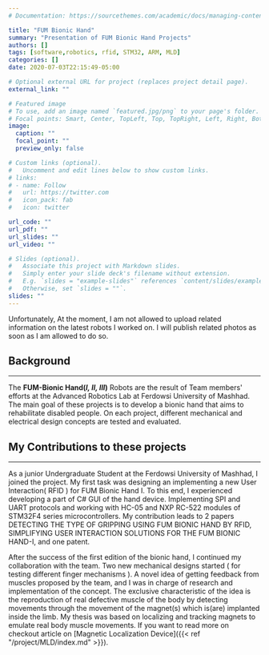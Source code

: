 ```yaml
---
# Documentation: https://sourcethemes.com/academic/docs/managing-content/

title: "FUM Bionic Hand"
summary: "Presentation of FUM Bionic Hand Projects"
authors: []
tags: [software,robotics, rfid, STM32, ARM, MLD]
categories: []
date: 2020-07-03T22:15:49-05:00

# Optional external URL for project (replaces project detail page).
external_link: ""

# Featured image
# To use, add an image named `featured.jpg/png` to your page's folder.
# Focal points: Smart, Center, TopLeft, Top, TopRight, Left, Right, BottomLeft, Bottom, BottomRight.
image:
  caption: ""
  focal_point: ""
  preview_only: false

# Custom links (optional).
#   Uncomment and edit lines below to show custom links.
# links:
# - name: Follow
#   url: https://twitter.com
#   icon_pack: fab
#   icon: twitter

url_code: ""
url_pdf: ""
url_slides: ""
url_video: ""

# Slides (optional).
#   Associate this project with Markdown slides.
#   Simply enter your slide deck's filename without extension.
#   E.g. `slides = "example-slides"` references `content/slides/example-slides.md`.
#   Otherwise, set `slides = ""`.
slides: ""
---
```


Unfortunately, At the moment, I am not allowed to upload related information on the latest robots I worked on. I will publish related photos as soon as I am allowed to do so.

## Background
------

The **FUM-Bionic Hand(*I, II, III*)** Robots are the result of Team members' efforts at the Advanced Robotics Lab at Ferdowsi University of Mashhad. The main goal of these projects is to develop a bionic hand that aims to rehabilitate disabled people. On each project, different mechanical and electrical design concepts are tested and evaluated.

## My Contributions to these projects
------


As a junior Undergraduate Student at the Ferdowsi University of Mashhad, I joined the project. My first task was designing an implementing a new User Interaction( RFID ) for FUM Bionic Hand I. To this end, I experienced developing a part of C# GUI of the hand device. Implementing SPI and UART protocols and working with HC-05 and NXP RC-522 modules of STM32F4 series microcontrollers. My contribution leads to 2 papers DETECTING THE TYPE OF GRIPPING USING FUM BIONIC HAND BY RFID, SIMPLIFYING USER INTERACTION SOLUTIONS FOR THE FUM BIONIC HAND-I, and one patent. 

After the success of the first edition of the bionic hand, I continued my collaboration with the team. Two new mechanical designs started ( for testing different finger mechanisms ). A novel idea of getting feedback from muscles proposed by the team, and I was in charge of research and implementation of the concept. The exclusive characteristic of the idea is the reproduction of real defective muscle of the body by detecting movements through the movement of the magnet(s) which is(are) implanted inside the limb. My thesis was based on localizing and tracking magnets to emulate real body muscle movements. If you want to read more on checkout article on [Magnetic Localization Device]({{< ref "/project/MLD/index.md" >}}).







